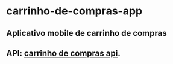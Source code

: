 # carrinho-de-compras-app

## Aplicativo mobile de carrinho de compras
## API: [carrinho de compras api](https://github.com/MoisesLemos-code/carrinho-de-compras-api).
